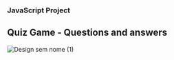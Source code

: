 ### JavaScript Project

## Quiz Game - Questions and answers

![Design sem nome (1)](https://github.com/Walberabjunior/Quiz/assets/158775634/b4288a68-f121-4ebb-93de-415711d94510)
